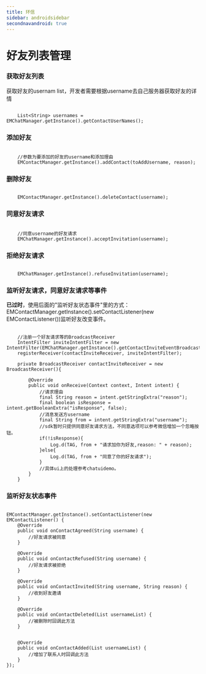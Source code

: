 ```yaml
---
title: 环信
sidebar: androidsidebar
secondnavandroid: true
---
```


# 好友列表管理

### 获取好友列表

获取好友的usernam list，开发者需要根据username去自己服务器获取好友的详情
<pre class="hll"><code class="language-java">
	List&lt;String&gt; usernames = EMChatManager.getInstance().getContactUserNames();
</code></pre>
### 添加好友
<pre class="hll"><code class="language-java">
	//参数为要添加的好友的username和添加理由
	EMContactManager.getInstance().addContact(toAddUsername, reason);
</code></pre>	
### 删除好友
<pre class="hll"><code class="language-java">
	EMContactManager.getInstance().deleteContact(username);
</code></pre>
### 同意好友请求
<pre class="hll"><code class="language-java">
	//同意username的好友请求
	EMChatManager.getInstance().acceptInvitation(username);
</code></pre>
### 拒绝好友请求
<pre class="hll"><code class="language-java">
	EMChatManager.getInstance().refuseInvitation(username);
</code></pre>
### 监听好友请求，同意好友请求等事件

**已过时**，使用后面的"监听好友状态事件"里的方式：EMContactManager.getInstance().setContactListener(new EMContactListener())监听好友改变事件。
<pre class="hll"><code class="language-java">
	//注册一个好友请求等的BroadcastReceiver   
	IntentFilter inviteIntentFilter = new IntentFilter(EMChatManager.getInstance().getContactInviteEventBroadcastAction());
	registerReceiver(contactInviteReceiver, inviteIntentFilter);
	
	private BroadcastReceiver contactInviteReceiver = new BroadcastReceiver(){

		@Override
		public void onReceive(Context context, Intent intent) {
			//请求理由
			final String reason = intent.getStringExtra("reason");
			final boolean isResponse = intent.getBooleanExtra("isResponse", false);
			//消息发送方username
			final String from = intent.getStringExtra("username");
			//sdk暂时只提供同意好友请求方法，不同意选项可以参考微信增加一个忽略按钮。
			if(!isResponse){
				Log.d(TAG, from + "请求加你为好友,reason: " + reason);
			}else{
				Log.d(TAG, from + "同意了你的好友请求");
			}
			//具体ui上的处理参考chatuidemo。
		}
	}
</code></pre>
### 监听好友状态事件
<pre class="hll"><code class="language-java">
EMContactManager.getInstance().setContactListener(new EMContactListener() {
	@Override
	public void onContactAgreed(String username) {
		//好友请求被同意
	}
	
	@Override
	public void onContactRefused(String username) {
		//好友请求被拒绝
	}
	
	@Override
	public void onContactInvited(String username, String reason) {
		//收到好友邀请
	}
	
	@Override
	public void onContactDeleted(List<String> usernameList) {
		//被删除时回调此方法
	}
	
	
	@Override
	public void onContactAdded(List<String> usernameList) {
		//增加了联系人时回调此方法
	}
});
</code></pre>